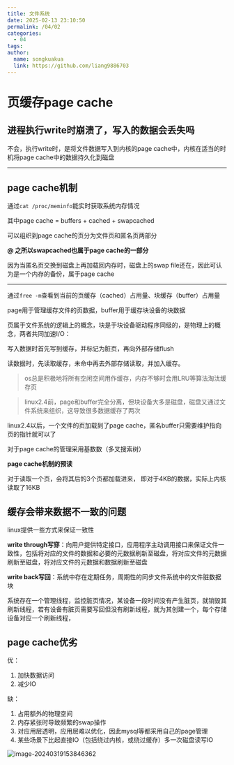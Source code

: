 ```yaml
---
title: 文件系统
date: 2025-02-13 23:10:50
permalink: /04/02
categories: 
  - 04
tags: 
author:
  name: songkuakua
  link: https://github.com/liang9886703
---
```

# 页缓存page cache

## **进程执行write时崩溃了，写入的数据会丢失吗**

不会，执行write时，是将文件数据写入到内核的page cache中，内核在适当的时机将page cache中的数据持久化到磁盘

---

## page cache机制

通过`cat /proc/meminfo`能实时获取系统内存情况

其中page cache = buffers + cached + swapcached

可以组织到page cache的页分为文件页和匿名页两部分

**@ 之所以swapcached也属于page cache的一部分**

因为当匿名页交换到磁盘上再加载回内存时，磁盘上的swap file还在，因此可认为是一个内存的备份，属于page cache

---

通过`free -m`查看到当前的页缓存（cached）占用量、块缓存（buffer）占用量

page用于管理缓存文件的页数据，buffer用于缓存块设备的块数据

页属于文件系统的逻辑上的概念，块是于块设备驱动程序同级的，是物理上的概念，两者共同加速I/O：

写入数据时首先写到缓存，并标记为脏页，再向外部存储flush

读数据时，先读取缓存，未命中再去外部存储读取，并加入缓存。

> os总是积极地将所有空闲空间用作缓存，内存不够时会用LRU等算法淘汰缓存页

> linux2.4前，page和buffer完全分离，但块设备大多是磁盘，磁盘又通过文件系统来组织，这导致很多数据缓存了两次

linux2.4以后，一个文件的页加载到了page cache，匿名buffer只需要维护指向页的指针就可以了

对于page cache的管理采用基数数（多叉搜索树）

**page cache机制的预读**

对于读取一个页，会将其后的3个页都加载进来， 即对于4KB的数据，实际上内核读取了16KB

## **缓存会带来数据不一致的问题**

linux提供一些方式来保证一致性

**write through写穿**：向用户提供特定接口，应用程序主动调用接口来保证文件一致性，包括将对应的文件的数据和必要的元数据刷新至磁盘，将对应文件的元数据刷新至磁盘，将对应文件的元数据和数据刷新至磁盘

**write back写回**：系统中存在定期任务，周期性的同步文件系统中的文件脏数据块

系统存在一个管理线程，监控脏页情况，某设备一段时间没有产生脏页，就销毁其刷新线程，若有设备有脏页需要写回但没有刷新线程，就为其创建一个，每个存储设备对应一个刷新线程，

## page cache优劣

优：

1. 加快数据访问
2. 减少IO

缺：

1. 占用额外的物理空间
2. 内存紧张时导致频繁的swap操作
3. 对应用层透明，应用层难以优化，因此mysql等都采用自己的page管理
4. 某些场景下比起直接IO（包括绕过内核，或绕过缓存）多一次磁盘读写IO



![image-20240319153846362](/操作系统/./image-20240319153846362.png)

















